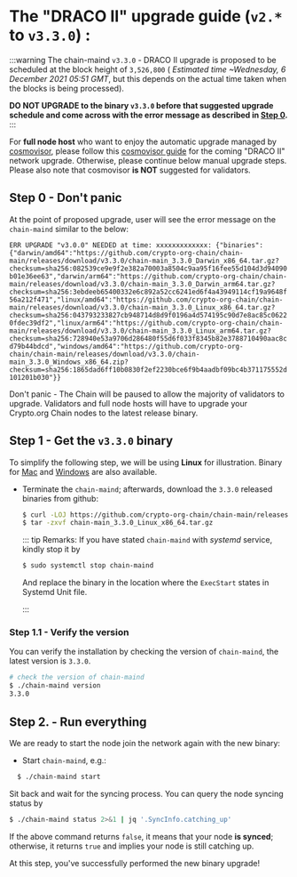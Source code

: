 # The "DRACO II" upgrade guide (`v2.*` to `v3.3.0`) : 

:::warning
The chain-maind `v3.3.0` - DRACO II upgrade is proposed to be scheduled at the block height of `3,526,800` ( *Estimated time ~Wednesday, 6 December 2021 05:51  GMT*, but this depends on the actual time taken when the blocks is being processed).

**DO NOT UPGRADE to the binary `v3.3.0` before that suggested upgrade schedule and come across with the error message as described in [Step 0](#step-0-don-t-panic).**
:::

For **full node host** who want to enjoy the automatic upgrade managed by [cosmovisor](https://docs.cosmos.network/master/run-node/cosmovisor.html), please follow this [cosmovisor guide](./cosmovisor.md) for the coming "DRACO II" network upgrade. Otherwise, please continue below manual upgrade steps. Please also note that cosmovisor **is NOT** suggested for validators. 

## Step 0 - Don't panic 
At the point of proposed upgrade, user will see the error message on the `chain-maind` similar to the below: 

`ERR UPGRADE "v3.0.0" NEEDED at time: xxxxxxxxxxxxx: {"binaries":{"darwin/amd64":"https://github.com/crypto-org-chain/chain-main/releases/download/v3.3.0/chain-main_3.3.0_Darwin_x86_64.tar.gz?checksum=sha256:082539ce9e9f2e382a70003a8504c9aa95f16fee55d104d3d94090b01e36ee63","darwin/arm64":"https://github.com/crypto-org-chain/chain-main/releases/download/v3.3.0/chain-main_3.3.0_Darwin_arm64.tar.gz?checksum=sha256:3ebdeeb65400332e6c892a52cc6241ed6f4a43949114cf19a9648f56a212f471","linux/amd64":"https://github.com/crypto-org-chain/chain-main/releases/download/v3.3.0/chain-main_3.3.0_Linux_x86_64.tar.gz?checksum=sha256:043793233827cb948714d8d9f0196a4d574195c90d7e8ac85c06220fdec39df2","linux/arm64":"https://github.com/crypto-org-chain/chain-main/releases/download/v3.3.0/chain-main_3.3.0_Linux_arm64.tar.gz?checksum=sha256:728940e53a9706d286480f55d6f033f8345b82e3788710490aac8cd79b44bdcd","windows/amd64":"https://github.com/crypto-org-chain/chain-main/releases/download/v3.3.0/chain-main_3.3.0_Windows_x86_64.zip?checksum=sha256:1865dad6ff10b0830f2ef2230bce6f9b4aadbf09bc4b371175552d101201b030"}}`

Don't panic - The Chain will be paused to allow the majority of validators to upgrade. Validators and full node hosts will have to upgrade your Crypto.org Chain nodes to the latest release binary.

## Step 1 - Get the `v3.3.0` binary

To simplify the following step, we will be using **Linux** for illustration. Binary for
[Mac](https://github.com/crypto-org-chain/chain-main/releases/download/v3.3.0/chain-main_3.3.0_Darwin_x86_64.tar.gz) and [Windows](https://github.com/crypto-org-chain/chain-main/releases/download/v3.3.0/chain-main_3.3.0_Windows_x86_64.zip) are also available. 

- Terminate the `chain-maind`; afterwards, download the `3.3.0` released binaries from github:

  ```bash
  $ curl -LOJ https://github.com/crypto-org-chain/chain-main/releases/download/v3.3.0/chain-main_3.3.0_Linux_x86_64.tar.gz
  $ tar -zxvf chain-main_3.3.0_Linux_x86_64.tar.gz
  ```


    ::: tip Remarks: 
    If you have stated `chain-maind` with *systemd* service, kindly stop it by 

    ```bash 
    $ sudo systemctl stop chain-maind
    ```
    And replace the binary in the location where the `ExecStart` states in Systemd Unit file.
    
    :::


### Step 1.1 -  Verify the version

You can verify the installation by checking the version of `chain-maind`, the latest version is `3.3.0`.

  ```bash 
  # check the version of chain-maind
  $ ./chain-maind version
  3.3.0
  ```

## Step 2. - Run everything

We are ready to start the node join the network again with the new binary:

- Start `chain-maind`, e.g.:

```bash
  $ ./chain-maind start
```

Sit back and wait for the syncing process. You can query the node syncing status by
  ```bash
  $ ./chain-maind status 2>&1 | jq '.SyncInfo.catching_up'
  ```
If the above command returns `false`, it means that your node **is synced**; otherwise, it returns `true` and implies your node is still catching up.


At this step, you've successfully performed the new binary upgrade!
